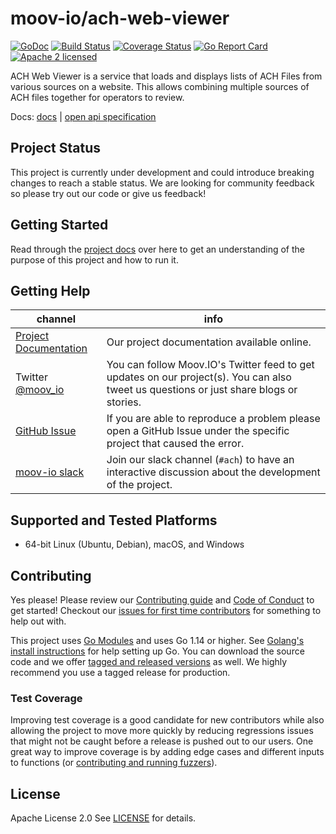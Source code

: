 <!--generated-from:a7c0acbe3a7ca9dfc17cce10dbc48b78cf02ef52afa2cc7a8433e5de79e42e08 DO NOT REMOVE, DO UPDATE -->
moov-io/ach-web-viewer
===

[![GoDoc](https://godoc.org/github.com/moov-io/ach-web-viewer?status.svg)](https://godoc.org/github.com/moov-io/ach-web-viewer)
[![Build Status](https://github.com/moov-io/ach-web-viewer/workflows/Go/badge.svg)](https://github.com/moov-io/ach-web-viewer/actions)
[![Coverage Status](https://codecov.io/gh/moov-io/ach-web-viewer/branch/master/graph/badge.svg)](https://codecov.io/gh/moov-io/ach-web-viewer)
[![Go Report Card](https://goreportcard.com/badge/github.com/moov-io/ach-web-viewer)](https://goreportcard.com/report/github.com/moov-io/ach-web-viewer)
[![Apache 2 licensed](https://img.shields.io/badge/license-Apache2-blue.svg)](https://raw.githubusercontent.com/moov-io/ach-web-viewer/master/LICENSE)

ACH Web Viewer is a service that loads and displays lists of ACH Files from various sources on a website.
This allows combining multiple sources of ACH files together for operators to review.


Docs: [docs](https://moov-io.github.io/ach-web-viewer/) | [open api specification](api/api.yml)

## Project Status

This project is currently under development and could introduce breaking changes to reach a stable status. We are looking for community feedback so please try out our code or give us feedback!

## Getting Started

Read through the [project docs](docs/README.md) over here to get an understanding of the purpose of this project and how to run it.

## Getting Help

 channel | info
 ------- | -------
 [Project Documentation](docs/README.md) | Our project documentation available online.
Twitter [@moov_io](https://twitter.com/moov_io)	| You can follow Moov.IO's Twitter feed to get updates on our project(s). You can also tweet us questions or just share blogs or stories.
[GitHub Issue](https://github.com/moov-io/ach-web-viewer/issues) | If you are able to reproduce a problem please open a GitHub Issue under the specific project that caused the error.
[moov-io slack](https://slack.moov.io/) | Join our slack channel (`#ach`) to have an interactive discussion about the development of the project.

## Supported and Tested Platforms

- 64-bit Linux (Ubuntu, Debian), macOS, and Windows

## Contributing

Yes please! Please review our [Contributing guide](CONTRIBUTING.md) and [Code of Conduct](https://github.com/moov-io/ach/blob/master/CODE_OF_CONDUCT.md) to get started! Checkout our [issues for first time contributors](https://github.com/moov-io/ach-web-viewer/contribute) for something to help out with.

This project uses [Go Modules](https://github.com/golang/go/wiki/Modules) and uses Go 1.14 or higher. See [Golang's install instructions](https://golang.org/doc/install) for help setting up Go. You can download the source code and we offer [tagged and released versions](https://github.com/moov-io/ach-web-viewer/releases/latest) as well. We highly recommend you use a tagged release for production.

### Test Coverage

Improving test coverage is a good candidate for new contributors while also allowing the project to move more quickly by reducing regressions issues that might not be caught before a release is pushed out to our users. One great way to improve coverage is by adding edge cases and different inputs to functions (or [contributing and running fuzzers](https://github.com/dvyukov/go-fuzz)).

## License

Apache License 2.0 See [LICENSE](LICENSE) for details.

